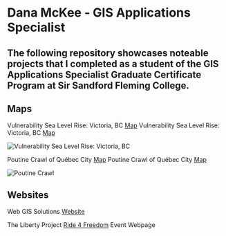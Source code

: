 # Dana McKee - GIS Applications Specialist
## **The following repository showcases noteable projects that I completed as a student of the GIS Applications Specialist Graduate Certificate Program at Sir Sandford Fleming College.**

## Maps

Vulnerability Sea Level Rise: Victoria, BC [Map](https://danammckee.github.io/Projects/SeaLevelRise_Victoria_BC.jpg)
Vulnerability Sea Level Rise: Victoria, BC [Map](https://danammckee.github.io/Projects/SeaLevelRise_Victoria_BC.pdf)

![Vulnerability Sea Level Rise: Victoria, BC](https://danammckee.github.io/Projects/SeaLevelRise_Victoria_BC.jpg)

Poutine Crawl of Québec City [Map](https://danammckee.github.io/Projects/PoutineCrawlofQuebecCity.jpg)
Poutine Crawl of Québec City [Map](https://danammckee.github.io/Projects/PoutineCrawlofQuebecCity.pdf)

![Poutine Crawl](https://danammckee.github.io/Projects/PoutineCrawlofQuebecCity.jpg)

## Websites

Web GIS Solutions [Website](https://luna.flemingcollege.ca/geom99/2021/web1/index.html)

The Liberty Project [Ride 4 Freedom](https://www.the-libertyproject.org/ride-4-freedom) Event Webpage
